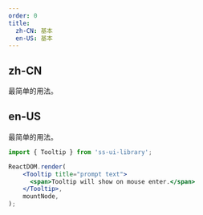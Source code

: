 ```yaml
---
order: 0
title:
  zh-CN: 基本
  en-US: 基本
---
```


## zh-CN

最简单的用法。

## en-US

最简单的用法。

```jsx
import { Tooltip } from 'ss-ui-library';

ReactDOM.render(
    <Tooltip title="prompt text">
      <span>Tooltip will show on mouse enter.</span>
    </Tooltip>,
    mountNode,
);
```
